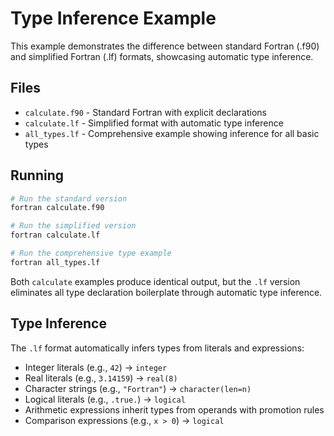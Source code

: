 # Type Inference Example

This example demonstrates the difference between standard Fortran (.f90) and simplified Fortran (.lf) formats, showcasing automatic type inference.

## Files

- `calculate.f90` - Standard Fortran with explicit declarations
- `calculate.lf` - Simplified format with automatic type inference
- `all_types.lf` - Comprehensive example showing inference for all basic types

## Running

```bash
# Run the standard version
fortran calculate.f90

# Run the simplified version
fortran calculate.lf

# Run the comprehensive type example
fortran all_types.lf
```

Both `calculate` examples produce identical output, but the `.lf` version eliminates all type declaration boilerplate through automatic type inference.

## Type Inference

The `.lf` format automatically infers types from literals and expressions:
- Integer literals (e.g., `42`) → `integer`
- Real literals (e.g., `3.14159`) → `real(8)`
- Character strings (e.g., `"Fortran"`) → `character(len=n)`
- Logical literals (e.g., `.true.`) → `logical`
- Arithmetic expressions inherit types from operands with promotion rules
- Comparison expressions (e.g., `x > 0`) → `logical`
